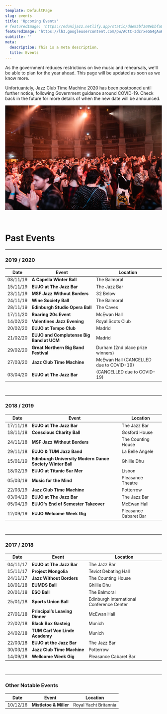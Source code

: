 ```yaml
---
template: DefaultPage
slug: events
title: 'Upcoming Events'
# featuredImage: 'https://edunijazz.netlify.app/static/dde95bf308ebbfa0cf4b6da7bc728b3a/a296c/events-cover.jpg'
featuredImage: 'https://lh3.googleusercontent.com/pw/ACtC-3dcrxeGG4gAuHDJugNfqIhXhrSjnEhmsGXOQ8cIeveAy4ZjsrfDl6k4Q40kHUK_DL8T4U9EiufKBqX8ECe4moMMA2RZSu_LhXkthXMYeyud_Fm5CnGkZj9hx3kOF3ESouOkbRXU6RCr0Ly12YpIwPaF=w1166-h656-no?authuser=0'
subtitle: ''
meta:
  description: This is a meta description.
  title: Events
---
```


As the government reduces restrictions on live music and rehearsals, we'll be able to plan for the year ahead. This page will be updated as soon as we know more.

Unfortuantely, Jazz Club Time Machine 2020 has been postponed until further notice, following Government guidance around COVID-19. Check back in the future for more details of when the new date will be announced.

![](../images/events.jpg)

<br/>

# Past Events

---

### 2019 / 2020

| Date     | Event                                    | Location                                |
| -------- | ---------------------------------------- | --------------------------------------- |
| 08/11/19 | **A Capella Winter Ball**                | The Balmoral                            |
| 15/11/19 | **EUJO at The Jazz Bar**                 | The Jazz Bar                            |
| 23/11/19 | **MSF Jazz Without Borders**             | 32 Below                                |
| 24/11/19 | **Wine Society Ball**                    | The Balmoral                            |
| 28/11/19 | **Edinburgh Studio Opera Ball**          | The Caves                               |
| 17/11/20 | **Roaring 20s Event**                    | McEwan Hall                             |
| 14/02/20 | **Valentines Jazz Evening**              | Royal Scots Club                        |
| 20/02/20 | **EUJO at Tempo Club**                   | Madrid                                  |
| 21/02/20 | **EUJO and Complutense Big Band at UCM** | Madrid                                  |
| 29/02/20 | **Great Northern Big Band Festival**     | Durham (2nd place prize winners)        |
| 27/03/20 | **Jazz Club Time Machine**               | McEwan Hall (CANCELLED due to COVID-19) |
| 03/04/20 | **EUJO at The Jazz Bar**                 | (CANCELLED due to COVID-19)             |

<br/>

---

### 2018 / 2019

| Date     | Event                                                     | Location              |
| -------- | --------------------------------------------------------- | --------------------- |
| 17/11/18 | **EUJO at The Jazz Bar**                                  | The Jazz Bar          |
| 18/11/18 | **Conscious Charity Ball**                                | Gosford House         |
| 24/11/18 | **MSF Jazz Without Borders**                              | The Counting House    |
| 29/11/18 | **EUJO & TUM Jazz Band**                                  | La Belle Angele       |
| 15/01/19 | **Edinburgh University Modern Dance Society Winter Ball** | Ghillie Dhu           |
| 18/02/19 | **EUJO at Titanic Sur Mer**                               | Lisbon                |
| 05/03/19 | **Music for the Mind**                                    | Pleasance Theatre     |
| 22/03/19 | **Jazz Club Time Machine**                                | Potterrow             |
| 03/04/19 | **EUJO at The Jazz Bar**                                  | The Jazz Bar          |
| 05/04/19 | **EUJO's End of Semester Takeover**                       | McEwan Hall           |
| 12/09/19 | **EUJO Welcome Week Gig**                                 | Pleasance Cabaret Bar |

<br/>

---

### 2017 / 2018

| Date     | Event                          | Location                                  |
| -------- | ------------------------------ | ----------------------------------------- |
| 04/11/17 | **EUJO at The Jazz Bar**       | The Jazz Bar                              |
| 15/11/17 | **Project Mongolia**           | Teviot Debating Hall                      |
| 24/11/17 | **Jazz Without Borders**       | The Counting House                        |
| 18/01/18 | **EUMDS Ball**                 | Ghillie Dhu                               |
| 20/01/18 | **ESO Ball**                   | The Balmoral                              |
| 25/01/18 | **Sports Union Ball**          | Edinburgh international Conference Center |
| 27/01/18 | **Principal’s Leaving Dinner** | McEwan Hall                               |
| 22/02/18 | **Black Box Gasteig**          | Munich                                    |
| 24/02/18 | **TUM Carl Von Linde Academy** | Munich                                    |
| 22/03/18 | **EUJO at the Jazz Bar**       | The Jazz Bar                              |
| 30/03/18 | **Jazz Club Time Machine**     | Potterrow                                 |
| 14/09/18 | **Wellcome Week Gig**          | Pleasance Cabaret Bar                     |

<br/>

---

### Other Notable Events

| Date     | Event                  | Location              |
| -------- | ---------------------- | --------------------- |
| 10/12/16 | **Mistletoe & Miller** | Royal Yacht Britannia |
